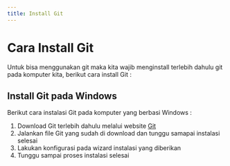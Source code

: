 ```yaml
---
title: Install Git
---
```


# Cara Install Git

Untuk bisa menggunakan git maka kita wajib menginstall terlebih dahulu git pada komputer kita, berikut cara install Git :

## Install Git pada Windows

Berikut cara instalasi Git pada komputer yang berbasi Windows :

1. Download Git terlebih dahulu melalui website [Git](https://git-scm.com)
2. Jalankan file Git yang sudah di download dan tunggu samapai instalasi selesai
3. Lakukan konfigurasi pada wizard instalasi yang diberikan
4. Tunggu sampai proses instalasi selesai